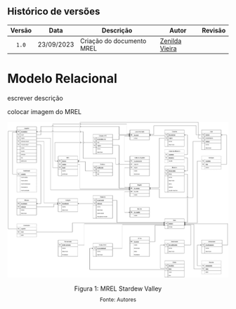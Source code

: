 ## Histórico de versões

| Versão |    Data    | Descrição                 | Autor                                              | Revisão |
| :----: | :--------: | ------------------------- | -------------------------------------------------- | ------- |
| `1.0`  | 23/09/2023 | Criação do documento MREL | [Zenilda Vieira](https://github.com/ZenildaVieira) |         |

# Modelo Relacional

<p style="text-align: justify">
escrever descrição

colocar imagem do MREL

<img src= '../imagens/MREL_stardew_valley_v2.1.png'> </img>

<div style="text-align: center">
<p>Figura 1: MREL Stardew Valley</p>
<p style="margin-top: -1%; font-size: 12px">Fonte: Autores</p>
</div>
